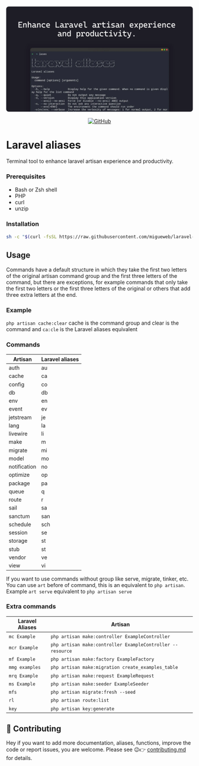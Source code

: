 ![](picture.webp)

<p align="center">
    <a href="https://github.com/migueweb/laravel-aliases/blob/main/LICENSE">
        <img alt="GitHub" src="https://img.shields.io/github/license/migueweb/laravel-aliases">
    </a>
</p>

# Laravel aliases

Terminal tool to enhance laravel artisan experience and productivity.

### Prerequisites

- Bash or Zsh shell
- PHP
- curl
- unzip

### Installation

```bash
sh -c "$(curl -fsSL https://raw.githubusercontent.com/migueweb/laravel-aliases/main/install.sh)"
```

## Usage

Commands have a default structure in which they take the first two letters of the original artisan command group and the first three letters of the command, but there are exceptions, for example commands that only take the first two letters or the first three letters of the original or others that add three extra letters at the end.

### Example

`php artisan cache:clear`
cache is the command group and clear is the command and `ca:cle` is the Laravel aliases equivalent

### Commands

| Artisan      | Laravel aliases |
| ------------ | --------------- |
| auth         | au              |
| cache        | ca              |
| config       | co              |
| db           | db              |
| env          | en              |
| event        | ev              |
| jetstream    | je              |
| lang         | la              |
| livewire     | li              |
| make         | m               |
| migrate      | mi              |
| model        | mo              |
| notification | no              |
| optimize     | op              |
| package      | pa              |
| queue        | q               |
| route        | r               |
| sail         | sa              |
| sanctum      | san             |
| schedule     | sch             |
| session      | se              |
| storage      | st              |
| stub         | st              |
| vendor       | ve              |
| view         | vi              |


If you want to use commands without group like serve, migrate, tinker, etc. You can use `art` before of command, this is an equivalent to `php artisan`. Example `art serve` equivalent to `php artisan serve`

### Extra commands

| Laravel Aliases | Artisan                                                    |
| --------------- | ---------------------------------------------------------- |
| `mc Example`    | `php artisan make:controller ExampleController`            |
| `mcr Example`   | `php artisan make:controller ExampleController --resource` |
| `mf Example`    | `php artisan make:factory ExampleFactory`                  |
| `mmg examples`  | `php artisan make:migration create_examples_table`         |
| `mrq Example`   | `php artisan make:request ExampleRequest`                  |
| `ms Example`    | `php artisan make:seeder ExampleSeeder`                    |
| `mfs`           | `php artisan migrate:fresh --seed`                         |
| `rl`            | `php artisan route:list`                                   |
| `key`           | `php artisan key:generate`                                 |

## 🤝 Contributing

Hey if you want to add more documentation, aliases, functions, improve the code or report issues, you are welcome. Please see 😉👉 [contributing.md](CONTRIBUTING.md) for details.
